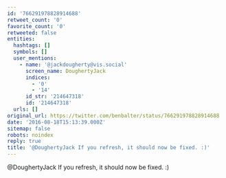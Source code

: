 ```yaml
---
id: '766291978828914688'
retweet_count: '0'
favorite_count: '0'
retweeted: false
entities:
  hashtags: []
  symbols: []
  user_mentions:
    - name: '@jackdougherty@vis.social'
      screen_name: DoughertyJack
      indices:
        - '0'
        - '14'
      id_str: '214647318'
      id: '214647318'
  urls: []
original_url: https://twitter.com/benbalter/status/766291978828914688
date: '2016-08-18T15:13:39.000Z'
sitemap: false
robots: noindex
reply: true
title: '@DoughertyJack If you refresh, it should now be fixed. :)'
---
```


@DoughertyJack If you refresh, it should now be fixed. :)